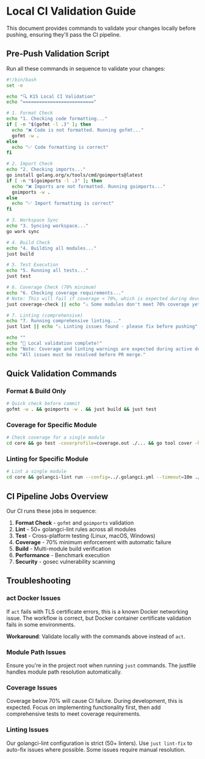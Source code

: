# Local CI Validation Guide

This document provides commands to validate your changes locally before pushing, ensuring they'll pass the CI pipeline.

## Pre-Push Validation Script

Run all these commands in sequence to validate your changes:

```bash
#!/bin/bash
set -e

echo "🔍 K1S Local CI Validation"
echo "=========================="

# 1. Format Check
echo "1. Checking code formatting..."
if [ -n "$(gofmt -l .)" ]; then
  echo "❌ Code is not formatted. Running gofmt..."
  gofmt -w .
else
  echo "✅ Code formatting is correct"
fi

# 2. Import Check  
echo "2. Checking imports..."
go install golang.org/x/tools/cmd/goimports@latest
if [ -n "$(goimports -l .)" ]; then
  echo "❌ Imports are not formatted. Running goimports..."
  goimports -w .
else
  echo "✅ Import formatting is correct"
fi

# 3. Workspace Sync
echo "3. Syncing workspace..."
go work sync

# 4. Build Check
echo "4. Building all modules..."
just build

# 5. Test Execution
echo "5. Running all tests..."
just test

# 6. Coverage Check (70% minimum)
echo "6. Checking coverage requirements..."
# Note: This will fail if coverage < 70%, which is expected during development
just coverage-check || echo "⚠️ Some modules don't meet 70% coverage yet (expected during development)"

# 7. Linting (comprehensive)
echo "7. Running comprehensive linting..."
just lint || echo "⚠️ Linting issues found - please fix before pushing"

echo ""
echo "🎉 Local validation complete!"
echo "Note: Coverage and linting warnings are expected during active development."
echo "All issues must be resolved before PR merge."
```

## Quick Validation Commands

### Format & Build Only
```bash
# Quick check before commit
gofmt -w . && goimports -w . && just build && just test
```

### Coverage for Specific Module
```bash
# Check coverage for a single module
cd core && go test -coverprofile=coverage.out ./... && go tool cover -html=coverage.out
```

### Linting for Specific Module
```bash  
# Lint a single module
cd core && golangci-lint run --config=../.golangci.yml --timeout=10m ./...
```

## CI Pipeline Jobs Overview

Our CI runs these jobs in sequence:

1. **Format Check** - `gofmt` and `goimports` validation
2. **Lint** - 50+ golangci-lint rules across all modules
3. **Test** - Cross-platform testing (Linux, macOS, Windows)  
4. **Coverage** - 70% minimum enforcement with automatic failure
5. **Build** - Multi-module build verification
6. **Performance** - Benchmark execution
7. **Security** - gosec vulnerability scanning

## Troubleshooting

### act Docker Issues
If `act` fails with TLS certificate errors, this is a known Docker networking issue. The workflow is correct, but Docker container certificate validation fails in some environments.

**Workaround**: Validate locally with the commands above instead of `act`.

### Module Path Issues
Ensure you're in the project root when running `just` commands. The justfile handles module path resolution automatically.

### Coverage Issues  
Coverage below 70% will cause CI failure. During development, this is expected. Focus on implementing functionality first, then add comprehensive tests to meet coverage requirements.

### Linting Issues
Our golangci-lint configuration is strict (50+ linters). Use `just lint-fix` to auto-fix issues where possible. Some issues require manual resolution.